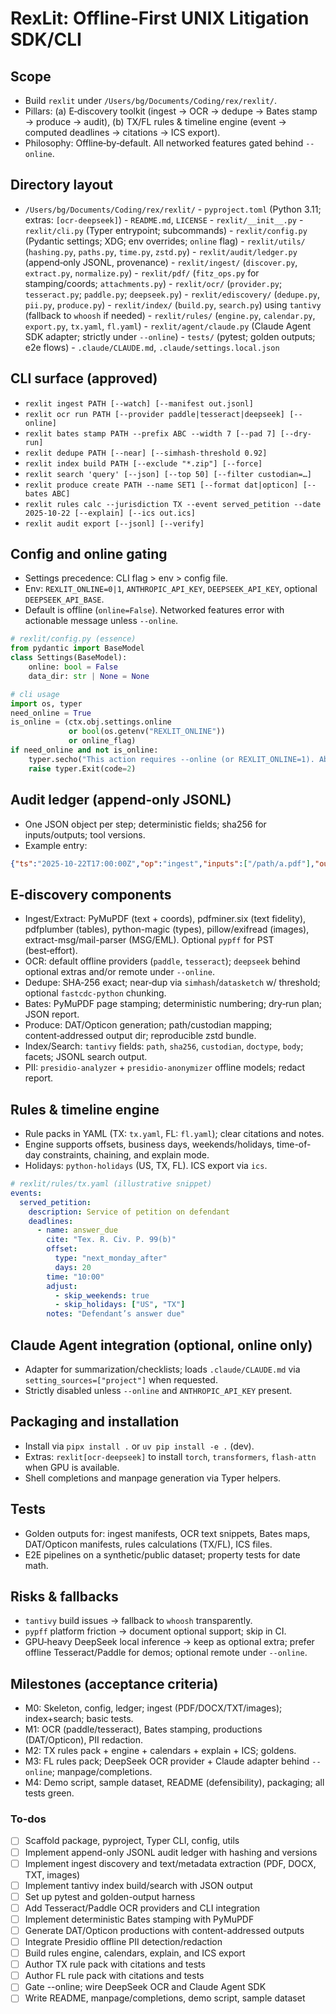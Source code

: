 <!-- cb177796-314d-4aa8-80d0-4b01af869e9f 46ce85bf-d216-4de0-908c-79333432416c -->
# RexLit: Offline‑First UNIX Litigation SDK/CLI

## Scope

- Build `rexlit` under `/Users/bg/Documents/Coding/rex/rexlit/`.
- Pillars: (a) E‑discovery toolkit (ingest → OCR → dedupe → Bates stamp → produce → audit), (b) TX/FL rules & timeline engine (event → computed deadlines → citations → ICS export).
- Philosophy: Offline‑by‑default. All networked features gated behind `--online`.

## Directory layout

- `/Users/bg/Documents/Coding/rex/rexlit/`
                                                                - `pyproject.toml` (Python 3.11; extras: `[ocr-deepseek]`)
                                                                - `README.md`, `LICENSE`
                                                                - `rexlit/__init__.py`
                                                                - `rexlit/cli.py` (Typer entrypoint; subcommands)
                                                                - `rexlit/config.py` (Pydantic settings; XDG; env overrides; `online` flag)
                                                                - `rexlit/utils/` (`hashing.py`, `paths.py`, `time.py`, `zstd.py`)
                                                                - `rexlit/audit/ledger.py` (append‑only JSONL, provenance)
                                                                - `rexlit/ingest/` (`discover.py`, `extract.py`, `normalize.py`)
                                                                - `rexlit/pdf/` (`fitz_ops.py` for stamping/coords; `attachments.py`)
                                                                - `rexlit/ocr/` (`provider.py`; `tesseract.py`; `paddle.py`; `deepseek.py`)
                                                                - `rexlit/ediscovery/` (`dedupe.py`, `pii.py`, `produce.py`)
                                                                - `rexlit/index/` (`build.py`, `search.py`) using `tantivy` (fallback to `whoosh` if needed)
                                                                - `rexlit/rules/` (`engine.py`, `calendar.py`, `export.py`, `tx.yaml`, `fl.yaml`)
                                                                - `rexlit/agent/claude.py` (Claude Agent SDK adapter; strictly under `--online`)
                                                                - `tests/` (pytest; golden outputs; e2e flows)
                                                                - `.claude/CLAUDE.md`, `.claude/settings.local.json`

## CLI surface (approved)

- `rexlit ingest PATH [--watch] [--manifest out.jsonl]`
- `rexlit ocr run PATH [--provider paddle|tesseract|deepseek] [--online]`
- `rexlit bates stamp PATH --prefix ABC --width 7 [--pad 7] [--dry-run]`
- `rexlit dedupe PATH [--near] [--simhash-threshold 0.92]`
- `rexlit index build PATH [--exclude "*.zip"] [--force]`
- `rexlit search 'query' [--json] [--top 50] [--filter custodian=…]`
- `rexlit produce create PATH --name SET1 [--format dat|opticon] [--bates ABC]`
- `rexlit rules calc --jurisdiction TX --event served_petition --date 2025-10-22 [--explain] [--ics out.ics]`
- `rexlit audit export [--jsonl] [--verify]`

## Config and online gating

- Settings precedence: CLI flag > env > config file.
- Env: `REXLIT_ONLINE=0|1`, `ANTHROPIC_API_KEY`, `DEEPSEEK_API_KEY`, optional `DEEPSEEK_API_BASE`.
- Default is offline (`online=False`). Networked features error with actionable message unless `--online`.
```python
# rexlit/config.py (essence)
from pydantic import BaseModel
class Settings(BaseModel):
    online: bool = False
    data_dir: str | None = None

# cli usage
import os, typer
need_online = True
is_online = (ctx.obj.settings.online
             or bool(os.getenv("REXLIT_ONLINE"))
             or online_flag)
if need_online and not is_online:
    typer.secho("This action requires --online (or REXLIT_ONLINE=1). Aborting.", fg=typer.colors.YELLOW)
    raise typer.Exit(code=2)
```


## Audit ledger (append‑only JSONL)

- One JSON object per step; deterministic fields; sha256 for inputs/outputs; tool versions.
- Example entry:
```json
{"ts":"2025-10-22T17:00:00Z","op":"ingest","inputs":["/path/a.pdf"],"outputs":["sha256:…"],"args":{"watch":false},"versions":{"rexlit":"0.1.0","pymupdf":"1.24.9"}}
```


## E‑discovery components

- Ingest/Extract: PyMuPDF (text + coords), pdfminer.six (text fidelity), pdfplumber (tables), python-magic (types), pillow/exifread (images), extract-msg/mail-parser (MSG/EML). Optional `pypff` for PST (best‑effort).
- OCR: default offline providers (`paddle`, `tesseract`); `deepseek` behind optional extras and/or remote under `--online`.
- Dedupe: SHA‑256 exact; near‑dup via `simhash`/`datasketch` w/ threshold; optional `fastcdc-python` chunking.
- Bates: PyMuPDF page stamping; deterministic numbering; dry‑run plan; JSON report.
- Produce: DAT/Opticon generation; path/custodian mapping; content‑addressed output dir; reproducible zstd bundle.
- Index/Search: `tantivy` fields: `path`, `sha256`, `custodian`, `doctype`, `body`; facets; JSONL search output.
- PII: `presidio-analyzer` + `presidio-anonymizer` offline models; redact report.

## Rules & timeline engine

- Rule packs in YAML (TX: `tx.yaml`, FL: `fl.yaml`); clear citations and notes.
- Engine supports offsets, business days, weekends/holidays, time-of-day constraints, chaining, and explain mode.
- Holidays: `python-holidays` (US, TX, FL). ICS export via `ics`.
```yaml
# rexlit/rules/tx.yaml (illustrative snippet)
events:
  served_petition:
    description: Service of petition on defendant
    deadlines:
      - name: answer_due
        cite: "Tex. R. Civ. P. 99(b)"
        offset:
          type: "next_monday_after"
          days: 20
        time: "10:00"
        adjust:
          - skip_weekends: true
          - skip_holidays: ["US", "TX"]
        notes: "Defendant’s answer due"
```


## Claude Agent integration (optional, online only)

- Adapter for summarization/checklists; loads `.claude/CLAUDE.md` via `setting_sources=["project"]` when requested.
- Strictly disabled unless `--online` and `ANTHROPIC_API_KEY` present.

## Packaging and installation

- Install via `pipx install .` or `uv pip install -e .` (dev).
- Extras: `rexlit[ocr-deepseek]` to install `torch`, `transformers`, `flash-attn` when GPU is available.
- Shell completions and manpage generation via Typer helpers.

## Tests

- Golden outputs for: ingest manifests, OCR text snippets, Bates maps, DAT/Opticon manifests, rules calculations (TX/FL), ICS files.
- E2E pipelines on a synthetic/public dataset; property tests for date math.

## Risks & fallbacks

- `tantivy` build issues → fallback to `whoosh` transparently.
- `pypff` platform friction → document optional support; skip in CI.
- GPU‑heavy DeepSeek local inference → keep as optional extra; prefer offline Tesseract/Paddle for demos; optional remote under `--online`.

## Milestones (acceptance criteria)

- M0: Skeleton, config, ledger; ingest (PDF/DOCX/TXT/images); index+search; basic tests.
- M1: OCR (paddle/tesseract), Bates stamping, productions (DAT/Opticon), PII redaction.
- M2: TX rules pack + engine + calendars + explain + ICS; goldens.
- M3: FL rules pack; DeepSeek OCR provider + Claude adapter behind `--online`; manpage/completions.
- M4: Demo script, sample dataset, README (defensibility), packaging; all tests green.

### To-dos

- [ ] Scaffold package, pyproject, Typer CLI, config, utils
- [ ] Implement append-only JSONL audit ledger with hashing and versions
- [ ] Implement ingest discovery and text/metadata extraction (PDF, DOCX, TXT, images)
- [ ] Implement tantivy index build/search with JSON output
- [ ] Set up pytest and golden-output harness
- [ ] Add Tesseract/Paddle OCR providers and CLI integration
- [ ] Implement deterministic Bates stamping with PyMuPDF
- [ ] Generate DAT/Opticon productions with content-addressed outputs
- [ ] Integrate Presidio offline PII detection/redaction
- [ ] Build rules engine, calendars, explain, and ICS export
- [ ] Author TX rule pack with citations and tests
- [ ] Author FL rule pack with citations and tests
- [ ] Gate --online; wire DeepSeek OCR and Claude Agent SDK
- [ ] Write README, manpage/completions, demo script, sample dataset